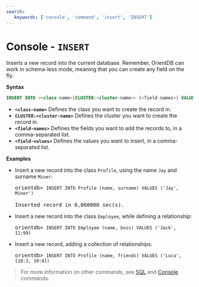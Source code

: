 ```yaml
---
search:
   keywords: ['console', 'command', 'insert', 'INSERT']
---
```


# Console -  `INSERT`

Inserts a new record into the current database.  Remember, OrientDB can work in schema-less mode, meaning that you can create any field on the fly.

**Syntax**

```sql
INSERT INTO <<class-name>|CLUSTER:<cluster-name>> (<field-names>) VALUES ( <field-values> )
```

- **`<class-name>`** Defines the class you want to create the record in.
- **`CLUSTER:<cluster-name>`** Defines the cluster you want to create the record in.
- **`<field-names>`** Defines the fields you want to add the records to, in a comma-separated list.
- **`<field-values>`** Defines the values you want to insert, in a comma-separated list.


**Examples**

- Insert a new record into the class `Profile`, using the name `Jay` and surname `Miner`:

  <pre>
  orientdb> <code class="lang-sql userinput">INSERT INTO Profile (name, surname) VALUES ('Jay', Miner')</code>

  Inserted record in 0,060000 sec(s).
  </pre>

- Insert a new record into the class `Employee`, while defining a relationship:

  <pre>
  orientdb> <code class="lang-sql userinput">INSERT INTO Employee (name, boss) VALUES ('Jack', 11:99)</code>
  </pre>

- Insert a new record, adding a collection of relationships:

  <pre>
  orientdb> <code class='lang-sql userinput'>INSERT INTO Profile (name, friends) VALUES ('Luca', [10:3, 10:4])</code>
  </pre>

>For more information on other commands, see [SQL](../sql/SQL.md) and [Console](Console-Commands.md) commands.
